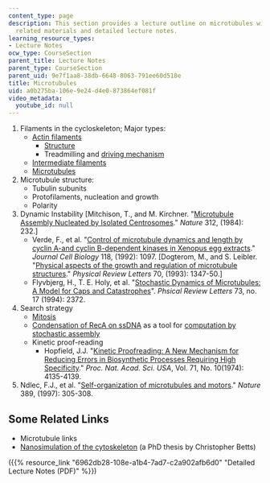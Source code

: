 ```yaml
---
content_type: page
description: This section provides a lecture outline on microtubules with links to
  related materials and detailed lecture notes.
learning_resource_types:
- Lecture Notes
ocw_type: CourseSection
parent_title: Lecture Notes
parent_type: CourseSection
parent_uid: 9e7f1aa8-38db-6648-8063-791ee60d518e
title: Microtubules
uid: a0b275ba-106e-9e24-d4e0-873864ef081f
video_metadata:
  youtube_id: null
---
```


1.  Filaments in the cycloskeleton; Major types:
    *   [Actin filaments](http://en.wikipedia.org/wiki/Actin)
        *   [Structure](http://web.archive.org/web/20170127130248/http://www.rpi.edu/dept/bcbp/molbiochem/MBWeb/mb2/part1/actin.htm)
        *   Treadmilling and [driving mechanism](http://www.robotix.in/tutorials/category/mechanical/drivemechtut)
    *   [Intermediate filaments](http://en.wikipedia.org/wiki/Intermediate_filament)
    *   [Microtubules](http://en.wikipedia.org/wiki/Microtubules)
2.  Microtubule structure:
    *   Tubulin subunits
    *   Protofilaments, nucleation and growth
    *   Polarity
3.  Dynamic Instability \[Mitchison, T., and M. Kirchner. "[Microtubule Assembly Nucleated by Isolated Centrosomes](http://dx.doi.org/10.1038/312232a0)." _Nature_ 312, (1984): 232.\]
    *   Verde, F., et al. "[Control of microtubule dynamics and length by cyclin A-and cyclin B-dependent kinases in Xenopus egg extracts](http://jcb.rupress.org/content/118/5/1097.abstract)." _Journal Cell Biology_ 118, (1992): 1097. \[Dogterom, M., and S. Leibler. "[Physical aspects of the growth and regulation of microtubule structures](http://prl.aps.org/abstract/PRL/v70/i9/p1347_1)." _Physical Review Letters_ 70, (1993): 1347-50.\]
    *   Flyvbjerg, H., T. E. Holy, et al. "[Stochastic Dynamics of Microtubules: A Model for Caps and Catastrophes](http://prola.aps.org/abstract/PRL/v73/i17/p2372_1)". _Phsical Review Letters_ 73, no. 17 (1994): 2372.
4.  Search strategy
    *   [Mitosis](https://fankhauserblog.wordpress.com/)
    *   [Condensation of RecA on ssDNA](http://online.itp.ucsb.edu/online/infobio01/libchaber/oh/22.html) as a tool for [computation by stochastic assembly](http://www.pubmedcentral.nih.gov/articlerender.fcgi?artid=129313)
    *   Kinetic proof-reading
        *   Hopfield, J.J. "[Kinetic Proofreading: A New Mechanism for Reducing Errors in Biosynthetic Processes Requiring High Specificity](http://www.pnas.org/content/71/10/4135.short)." _Proc. Nat. Acad. Sci._ _USA_, Vol. 71, No. 10(1974): 4135-4139.
5.  Ndlec, F.J., et al. "[Self-organization of microtubules and motors](http://www.nature.com/nature/journal/v389/n6648/abs/389305a0.html)." _Nature_ 389, (1997): 305-308.

Some Related Links
------------------

*   Microtubule links
*   [Nanosimulation of the cytoskeleton](http://www.pegacat.com/cbetts/phd/index.html) (a PhD thesis by Christopher Betts)

({{% resource_link "6962db28-108e-a1b4-7ad7-c2a902afb6d0" "Detailed Lecture Notes (PDF)" %}})